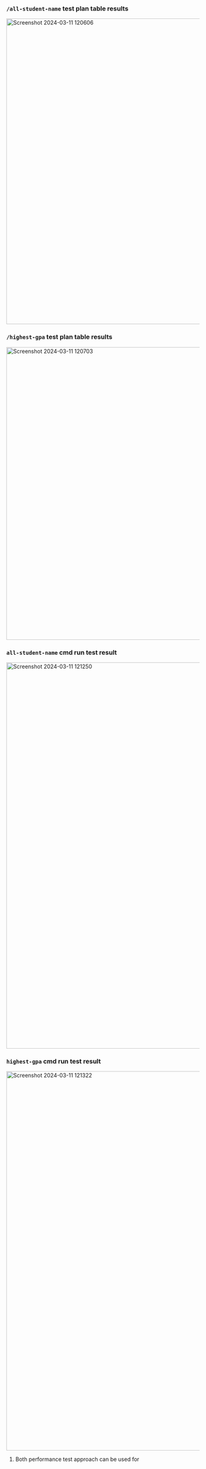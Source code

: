 ### `/all-student-name` test plan table results
<img width="797" alt="Screenshot 2024-03-11 120606" src="https://github.com/Alvinzhafif/exercise-profiling/assets/143392835/8d436eb4-28ef-480e-b7d0-8357bfcdf7b5">

### `/highest-gpa` test plan table results
<img width="763" alt="Screenshot 2024-03-11 120703" src="https://github.com/Alvinzhafif/exercise-profiling/assets/143392835/54744f9e-2840-4378-ad47-b236f44d00a2">

### `all-student-name` cmd run test result
<img width="1007" alt="Screenshot 2024-03-11 121250" src="https://github.com/Alvinzhafif/exercise-profiling/assets/143392835/356b8cb2-30d8-47f8-b0e3-c000a7a6b11e">

### `highest-gpa` cmd run test result
<img width="989" alt="Screenshot 2024-03-11 121322" src="https://github.com/Alvinzhafif/exercise-profiling/assets/143392835/aaa7f781-0bd5-4f57-98d1-b442909a220f">

1. Both performance test approach can be used for 



